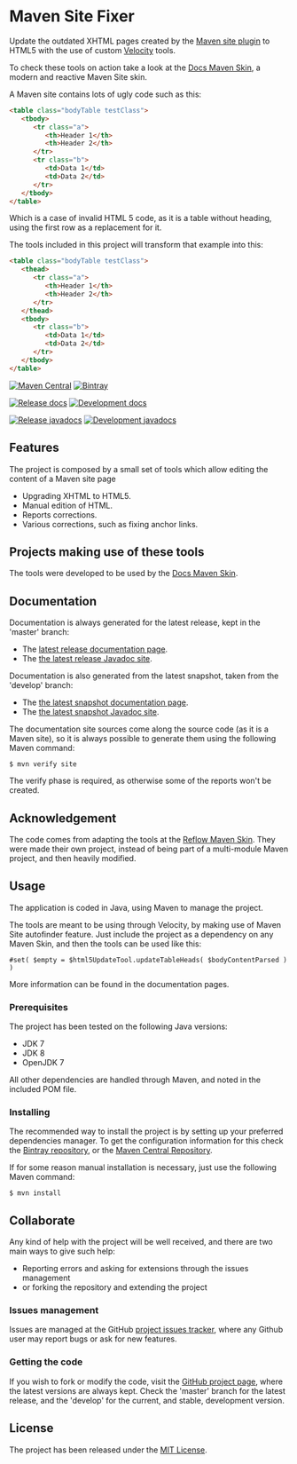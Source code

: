 # Maven Site Fixer

Update the outdated XHTML pages created by the [Maven site plugin][maven_site] to HTML5 with the use of custom [Velocity][velocity] tools.

To check these tools on action take a look at the [Docs Maven Skin][docs-skin], a modern and reactive Maven Site skin.

A Maven site contains lots of ugly code such as this:

```html
<table class="bodyTable testClass">
   <tbody>
      <tr class="a">
         <th>Header 1</th>
         <th>Header 2</th>
      </tr>
      <tr class="b">
         <td>Data 1</td>
         <td>Data 2</td>
      </tr>
   </tbody>
</table>
```

Which is a case of invalid HTML 5 code, as it is a table without heading, using the first row as a replacement for it.

The tools included in this project will transform that example into this:

```html
<table class="bodyTable testClass">
   <thead>
      <tr class="a">
         <th>Header 1</th>
         <th>Header 2</th>
      </tr>
   </thead>
   <tbody>
      <tr class="b">
         <td>Data 1</td>
         <td>Data 2</td>
      </tr>
   </tbody>
</table>
```

[![Maven Central](https://img.shields.io/maven-central/v/com.bernardomg.velocity/maven-site-fixer.svg)][maven-repo]
[![Bintray](https://api.bintray.com/packages/bernardo-mg/maven/maven-site-fixer/images/download.svg)][bintray-repo]

[![Release docs](https://img.shields.io/badge/docs-release-blue.svg)][site-release]
[![Development docs](https://img.shields.io/badge/docs-develop-blue.svg)][site-develop]

[![Release javadocs](https://img.shields.io/badge/javadocs-release-blue.svg)][javadoc-release]
[![Development javadocs](https://img.shields.io/badge/javadocs-develop-blue.svg)][javadoc-develop]

## Features

The project is composed by a small set of tools which allow editing the content of a Maven site page

- Upgrading XHTML to HTML5.
- Manual edition of HTML.
- Reports corrections.
- Various corrections, such as fixing anchor links.

## Projects making use of these tools

The tools were developed to be used by the [Docs Maven Skin][docs-skin].

## Documentation

Documentation is always generated for the latest release, kept in the 'master' branch:

- The [latest release documentation page][site-release].
- The [the latest release Javadoc site][javadoc-release].

Documentation is also generated from the latest snapshot, taken from the 'develop' branch:

- The [the latest snapshot documentation page][site-develop].
- The [the latest snapshot Javadoc site][javadoc-develop].

The documentation site sources come along the source code (as it is a Maven site), so it is always possible to generate them using the following Maven command:

```
$ mvn verify site
```

The verify phase is required, as otherwise some of the reports won't be created.

## Acknowledgement

The code comes from adapting the tools at the [Reflow Maven Skin][reflow-skin]. They were made their own project, instead of being part of a multi-module Maven project, and then heavily modified.

## Usage

The application is coded in Java, using Maven to manage the project.

The tools are meant to be using through Velocity, by making use of Maven Site autofinder feature. Just include the project as a dependency on any Maven Skin, and then the tools can be used like this:

```
#set( $empty = $html5UpdateTool.updateTableHeads( $bodyContentParsed ) )
```

More information can be found in the documentation pages.

### Prerequisites

The project has been tested on the following Java versions:
* JDK 7
* JDK 8
* OpenJDK 7

All other dependencies are handled through Maven, and noted in the included POM file.

### Installing

The recommended way to install the project is by setting up your preferred dependencies manager. To get the configuration information for this check the [Bintray repository][bintray-repo], or the [Maven Central Repository][maven-repo].

If for some reason manual installation is necessary, just use the following Maven command:

```
$ mvn install
```

## Collaborate

Any kind of help with the project will be well received, and there are two main ways to give such help:

- Reporting errors and asking for extensions through the issues management
- or forking the repository and extending the project

### Issues management

Issues are managed at the GitHub [project issues tracker][issues], where any Github user may report bugs or ask for new features.

### Getting the code

If you wish to fork or modify the code, visit the [GitHub project page][scm], where the latest versions are always kept. Check the 'master' branch for the latest release, and the 'develop' for the current, and stable, development version.

## License

The project has been released under the [MIT License][license].

[docs-skin]: https://github.com/Bernardo-MG/docs-maven-skin
[maven_site]: https://maven.apache.org/plugins/maven-site-plugin/
[reflow-skin]: https://github.com/andriusvelykis/reflow-maven-skin
[velocity]: http://velocity.apache.org/

[bintray-repo]: https://bintray.com/bernardo-mg/maven/maven-site-fixer/view
[maven-repo]: http://mvnrepository.com/artifact/com.bernardomg.velocity/maven-site-fixer
[issues]: https://github.com/bernardo-mg/maven-site-fixer/issues
[javadoc-develop]: http://docs.bernardomg.com/development/maven/maven-site-fixer/apidocs
[javadoc-release]: http://docs.bernardomg.com/maven/maven-site-fixer/apidocs
[license]: http://www.opensource.org/licenses/mit-license.php
[scm]: https://github.com/bernardo-mg/maven-site-fixer
[site-develop]: http://docs.bernardomg.com/development/maven/maven-site-fixer
[site-release]: http://docs.bernardomg.com/maven/maven-site-fixer
